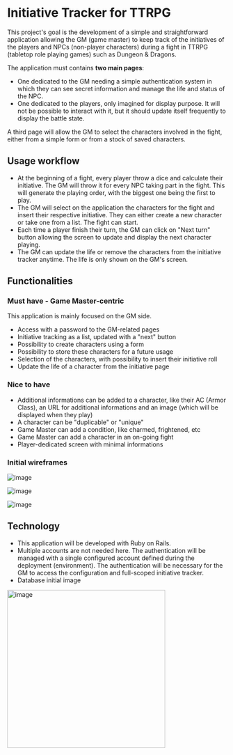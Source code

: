 # Initiative Tracker for TTRPG

This project's goal is the development of a simple and straightforward application allowing the GM (game master) to keep track of the initiatives of the players and NPCs (non-player characters) during a fight in TTRPG (tabletop role playing games) such as Dungeon & Dragons. 

The application must contains **two main pages**: 

- One dedicated to the GM needing a simple authentication system in which they can see secret information and manage the life and status of the NPC.
- One dedicated to the players, only imagined for display purpose. It will not be possible to interact with it, but it should update itself frequently to display the battle state.  

A third page will allow the GM to select the characters involved in the fight, either from a simple form or from a stock of saved characters. 

## Usage workflow 

- At the beginning of a fight, every player throw a dice and calculate their initiative. The GM will throw it for every NPC taking part in the fight. This will generate the playing order, with the biggest one being the first to play. 
- The GM will select on the application the characters for the fight and insert their respective initiative. They can either create a new character or take one from a list. The fight can start. 
- Each time a player finish their turn, the GM can click on "Next turn" button allowing the screen to update and display the next character playing. 
- The GM can update the life or remove the characters from the initiative tracker anytime. The life is only shown on the GM's screen. 

## Functionalities 

### Must have - Game Master-centric

This application is mainly focused on the GM side. 

- Access with a password to the GM-related pages
- Initiative tracking as a list, updated with a "next" button 
- Possibility to create characters using a form 
- Possibility to store these characters for a future usage
- Selection of the characters, with possibility to insert their initiative roll
- Update the life of a character from the initiative page

### Nice to have

- Additional informations can be added to a character, like their AC (Armor Class), an URL for additional informations and an image (which will be displayed when they play)
- A character can be "duplicable" or "unique"
- Game Master can add a condition, like charmed, frightened, etc
- Game Master can add a character in an on-going fight 
- Player-dedicated screen with minimal informations

### Initial wireframes

![image](https://github.com/margauxdivernois/initiative-tracker/assets/11376158/457bc882-570f-4f25-9ee2-dab2419916e1)

![image](https://github.com/margauxdivernois/initiative-tracker/assets/11376158/050d0697-c443-482d-a635-3d14e316a25d)

![image](https://github.com/margauxdivernois/initiative-tracker/assets/11376158/2a789205-b4f5-4a9a-8b30-4ee1514b10bf)

## Technology 

- This application will be developed with Ruby on Rails.
- Multiple accounts are not needed here. The authentication will be managed with a single configured account defined during the deployment (environment). The authentication will be necessary for the GM to access the configuration and full-scoped initiative tracker. 
- Database initial image

<img width="363" alt="image" src="https://github.com/margauxdivernois/initiative-tracker/assets/11376158/094f1d40-25ba-437e-8ad4-e4ad10a78d21">
